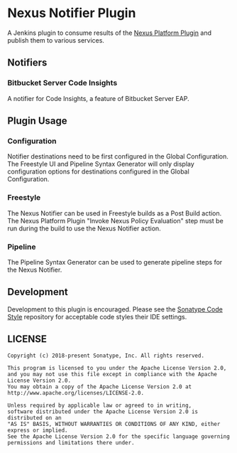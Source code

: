 <!--

    Copyright (c) 2018-present Sonatype, Inc. All rights reserved.

    This program is licensed to you under the Apache License Version 2.0,
    and you may not use this file except in compliance with the Apache License Version 2.0.
    You may obtain a copy of the Apache License Version 2.0 at http://www.apache.org/licenses/LICENSE-2.0.

    Unless required by applicable law or agreed to in writing,
    software distributed under the Apache License Version 2.0 is distributed on an
    "AS IS" BASIS, WITHOUT WARRANTIES OR CONDITIONS OF ANY KIND, either express or implied.
    See the Apache License Version 2.0 for the specific language governing permissions and limitations there under.

-->
# Nexus Notifier Plugin

A Jenkins plugin to consume results of the [Nexus Platform Plugin](https://plugins.jenkins.io/nexus-jenkins-plugin) and
publish them to various services. 

## Notifiers

### Bitbucket Server Code Insights

A notifier for Code Insights, a feature of Bitbucket Server EAP.

## Plugin Usage

### Configuration

Notifier destinations need to be first configured in the Global Configuration. The Freestyle UI and Pipeline Syntax
Generator will only display configuration options for destinations configured in the Global Configuration.

### Freestyle

The Nexus Notifier can be used in Freestyle builds as a Post Build action. The Nexus Platform Plugin "Invoke Nexus
Policy Evaluation" step must be run during the build to use the Nexus Notifier action.

### Pipeline

The Pipeline Syntax Generator can be used to generate pipeline steps for the Nexus Notifier.

## Development

Development to this plugin is encouraged. Please see the [Sonatype Code Style](https://github.com/sonatype/codestyle)
repository for acceptable code styles their IDE settings.

## LICENSE

    Copyright (c) 2018-present Sonatype, Inc. All rights reserved.

    This program is licensed to you under the Apache License Version 2.0,
    and you may not use this file except in compliance with the Apache License Version 2.0.
    You may obtain a copy of the Apache License Version 2.0 at http://www.apache.org/licenses/LICENSE-2.0.

    Unless required by applicable law or agreed to in writing,
    software distributed under the Apache License Version 2.0 is distributed on an
    "AS IS" BASIS, WITHOUT WARRANTIES OR CONDITIONS OF ANY KIND, either express or implied.
    See the Apache License Version 2.0 for the specific language governing permissions and limitations there under.
